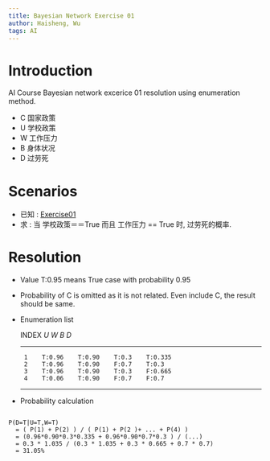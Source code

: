 ```yaml
---
title: Bayesian Network Exercise 01
author: Haisheng, Wu
tags: AI
---
```


# Introduction

AI Course Bayesian network excerice 01 resolution using enumeration method.

  + C 国家政策
  + U 学校政策
  + W 工作压力
  + B 身体状况
  + D 过劳死

# Scenarios

  - 已知 : [Exercise01](http://docs.google.com/fileview?id=0B4ERhObEn4HSOTRlMDQwMGEtZDI4OS00M2ExLWI1YTgtNzU1MzdjYjU2Mzlm&authkey=CMWuqBQ&hl=en)
  - 求  :  当 学校政策＝＝True 而且 工作压力 == True 时, 过劳死的概率.

# Resolution

  + Value T:0.95 means True case with probability 0.95
  + Probability of C is omitted as it is not related.
    Even include C, the result should be same.
  + Enumeration list

     INDEX    *U*       *W*       *B*      *D*
    ------- --------- --------- -------- ---------
         1    T:0.96    T:0.90    T:0.3    T:0.335
         2    T:0.96    T:0.90    F:0.7    T:0.3
         3    T:0.96    T:0.90    T:0.3    F:0.665
         4    T:0.06    T:0.90    F:0.7    F:0.7
    ----------------------------------------------

  + Probability calculation

~~~~~~{.fortran}

P(D=T|U=T,W=T)
  = ( P(1) + P(2) ) / ( P(1) + P(2 )+ ... + P(4) )
  = (0.96*0.90*0.3*0.335 + 0.96*0.90*0.7*0.3 ) / (...)
  = 0.3 * 1.035 / (0.3 * 1.035 + 0.3 * 0.665 + 0.7 * 0.7)
  = 31.05%

~~~~~~
